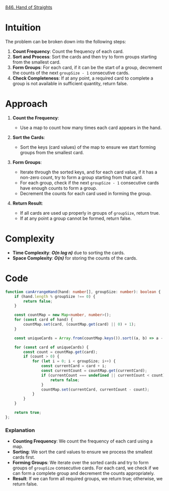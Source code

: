 [846. Hand of Straights](https://leetcode.com/problems/hand-of-straights/)

# Intuition

The problem can be broken down into the following steps:
1. **Count Frequency**: Count the frequency of each card.
2. **Sort and Process**: Sort the cards and then try to form groups starting from the smallest card.
3. **Form Groups**: For each card, if it can be the start of a group, decrement the counts of the next `groupSize - 1` consecutive cards.
4. **Check Completeness**: If at any point, a required card to complete a group is not available in sufficient quantity, return false.

# Approach

1. **Count the Frequency**:
   - Use a map to count how many times each card appears in the hand.
   
2. **Sort the Cards**:
   - Sort the keys (card values) of the map to ensure we start forming groups from the smallest card.
   
3. **Form Groups**:
   - Iterate through the sorted keys, and for each card value, if it has a non-zero count, try to form a group starting from that card.
   - For each group, check if the next `groupSize - 1` consecutive cards have enough counts to form a group.
   - Decrement the counts for each card used in forming the group.
   
4. **Return Result**:
   - If all cards are used up properly in groups of `groupSize`, return true.
   - If at any point a group cannot be formed, return false.

# Complexity

- **Time Complexity**: ***O(n log n)*** due to sorting the cards.
- **Space Complexity**: ***O(n)*** for storing the counts of the cards.

# Code
```typescript
function canArrangeHand(hand: number[], groupSize: number): boolean {
    if (hand.length % groupSize !== 0) {
        return false;
    }

    const countMap = new Map<number, number>();
    for (const card of hand) {
        countMap.set(card, (countMap.get(card) || 0) + 1);
    }

    const uniqueCards = Array.from(countMap.keys()).sort((a, b) => a - b);

    for (const card of uniqueCards) {
        const count = countMap.get(card);
        if (count > 0) {
            for (let i = 0; i < groupSize; i++) {
                const currentCard = card + i;
                const currentCount = countMap.get(currentCard);
                if (currentCount === undefined || currentCount < count) {
                    return false;
                }
                countMap.set(currentCard, currentCount - count);
            }
        }
    }

    return true;
};

```

### Explanation

- **Counting Frequency**: We count the frequency of each card using a map.
- **Sorting**: We sort the card values to ensure we process the smallest cards first.
- **Forming Groups**: We iterate over the sorted cards and try to form groups of `groupSize` consecutive cards. For each card, we check if we can form a complete group and decrement the counts appropriately.
- **Result**: If we can form all required groups, we return true; otherwise, we return false.